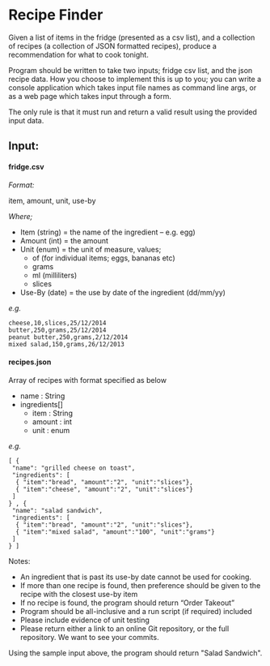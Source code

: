 Recipe Finder
=============

Given a list of items in the fridge (presented as a csv list), and a collection of recipes (a collection of JSON formatted recipes), produce a recommendation for what to cook tonight.

Program should be written to take two inputs; fridge csv list, and the json recipe data. How you choose to implement this is up to you; you can write a console application which takes input file names as command line args, or as a web page which takes input through a form.

The only rule is that it must run and return a valid result using the provided input data.

Input:
------
#### fridge.csv

_Format:_

item, amount, unit, use-by

_Where;_
- Item (string) = the name of the ingredient – e.g. egg)
- Amount (int) = the amount
- Unit (enum) = the unit of measure, values;
  - of (for individual items; eggs, bananas etc)
  - grams
  - ml (milliliters)
  - slices
- Use-By (date) = the use by date of the ingredient (dd/mm/yy)

_e.g._
 ```bread,10,slices,25/12/2014
cheese,10,slices,25/12/2014
butter,250,grams,25/12/2014
peanut butter,250,grams,2/12/2014
mixed salad,150,grams,26/12/2013
```

#### recipes.json

Array of recipes with format specified as below

- name : String
- ingredients[] 
  - item : String
  - amount : int
  - unit : enum
  
_e.g._
 ```
[ {
  "name": "grilled cheese on toast",
  "ingredients": [
   { "item":"bread", "amount":"2", "unit":"slices"},
   { "item":"cheese", "amount":"2", "unit":"slices"}
  ]
} , {
  "name": "salad sandwich",
  "ingredients": [
   { "item":"bread", "amount":"2", "unit":"slices"},
   { "item":"mixed salad", "amount":"100", "unit":"grams"}
  ]
} ]
```

Notes:

- An ingredient that is past its use-by date cannot be used for cooking.
- If more than one recipe is found, then preference should be given to the recipe with the closest use-by item
- If no recipe is found, the program should return “Order Takeout”
- Program should be all-inclusive and a run script (if required) included
- Please include evidence of unit testing
- Please return either a link to an online Git repository, or the full repository. We want to see your commits.

Using the sample input above, the program should return "Salad Sandwich".


